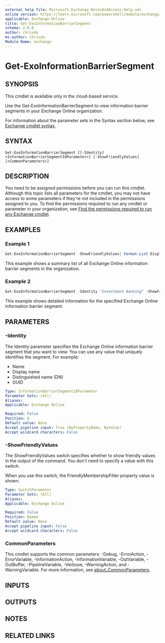 ```yaml
---
external help file: Microsoft.Exchange.RolesAndAccess-Help.xml
online version: https://learn.microsoft.com/powershell/module/exchange/get-exoinformationbarriersegment
applicable: Exchange Online
title: Get-ExoInformationBarrierSegment
schema: 2.0.0
author: chrisda
ms.author: chrisda
Module Name: exchange
---
```


# Get-ExoInformationBarrierSegment

## SYNOPSIS
This cmdlet is available only in the cloud-based service.

Use the Get-ExoInformationBarrierSegment to view information barrier segments in your Exchange Online organization.

For information about the parameter sets in the Syntax section below, see [Exchange cmdlet syntax](https://learn.microsoft.com/powershell/exchange/exchange-cmdlet-syntax).

## SYNTAX

```
Get-ExoInformationBarrierSegment [[-Identity] <InformationBarrierSegmentIdParameter>] [-ShowFriendlyValues] [<CommonParameters>]
```

## DESCRIPTION
You need to be assigned permissions before you can run this cmdlet. Although this topic lists all parameters for the cmdlet, you may not have access to some parameters if they're not included in the permissions assigned to you. To find the permissions required to run any cmdlet or parameter in your organization, see [Find the permissions required to run any Exchange cmdlet](https://learn.microsoft.com/powershell/exchange/find-exchange-cmdlet-permissions).

## EXAMPLES

### Example 1
```powershell
Get-ExoInformationBarrierSegment -ShowFriendlyValues| Format-List DisplayName,Name,FriendlyRecipientFilter,AssociatedPolicy
```

This example shows a summary list of all Exchange Online information barrier segments in the organization.

### Example 2
```powershell
Get-ExoInformationBarrierSegment -Identity "Investment Banking" -ShowFriendlyValues
```

This example shows detailed information for the specified Exchange Online information barrier segment.

## PARAMETERS

### -Identity
The Identity parameter specifies the Exchange Online information barrier segment that you want to view. You can use any value that uniquely identifies the segment. For example:

- Name
- Display name
- Distinguished name (DN)
- GUID

```yaml
Type: InformationBarrierSegmentIdParameter
Parameter Sets: (All)
Aliases:
Applicable: Exchange Online

Required: False
Position: 0
Default value: None
Accept pipeline input: True (ByPropertyName, ByValue)
Accept wildcard characters: False
```

### -ShowFriendlyValues
The ShowFriendlyValues switch specifies whether to show friendly values in the output of the command. You don't need to specify a value with this switch.

When you use this switch, the FriendlyMembershipFilter property value is shown.

```yaml
Type: SwitchParameter
Parameter Sets: (All)
Aliases:
Applicable: Exchange Online

Required: False
Position: Named
Default value: None
Accept pipeline input: False
Accept wildcard characters: False
```

### CommonParameters
This cmdlet supports the common parameters: -Debug, -ErrorAction, -ErrorVariable, -InformationAction, -InformationVariable, -OutVariable, -OutBuffer, -PipelineVariable, -Verbose, -WarningAction, and -WarningVariable. For more information, see [about_CommonParameters](https://go.microsoft.com/fwlink/p/?LinkID=113216).

## INPUTS

## OUTPUTS

## NOTES

## RELATED LINKS
